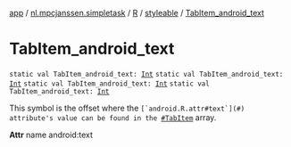 [app](../../../index.md) / [nl.mpcjanssen.simpletask](../../index.md) / [R](../index.md) / [styleable](index.md) / [TabItem_android_text](.)

# TabItem_android_text

`static val TabItem_android_text: `[`Int`](https://kotlinlang.org/api/latest/jvm/stdlib/kotlin/-int/index.html)
`static val TabItem_android_text: `[`Int`](https://kotlinlang.org/api/latest/jvm/stdlib/kotlin/-int/index.html)
`static val TabItem_android_text: `[`Int`](https://kotlinlang.org/api/latest/jvm/stdlib/kotlin/-int/index.html)
`static val TabItem_android_text: `[`Int`](https://kotlinlang.org/api/latest/jvm/stdlib/kotlin/-int/index.html)

This symbol is the offset where the ``[`android.R.attr#text`](#) attribute's value can be found in the ``[`#TabItem`](-tab-item.md) array.

**Attr**
name android:text

